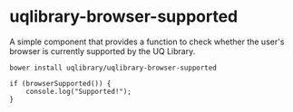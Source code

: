 # uqlibrary-browser-supported

A simple component that provides a function to check whether the user's browser is currently supported by the UQ
Library.

```bower install uqlibrary/uqlibrary-browser-supported```

```
if (browserSupported()) {
    console.log("Supported!");
}
```